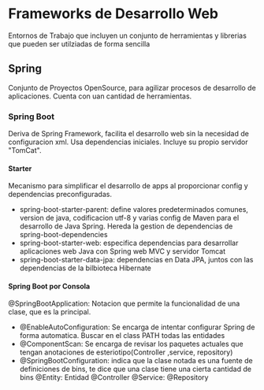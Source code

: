 # Frameworks de Desarrollo Web
Entornos de Trabajo que incluyen un conjunto de herramientas y librerias que pueden ser utilziadas de forma sencilla 

## Spring
Conjunto de Proyectos OpenSource, para agilizar procesos de desarrollo de aplicaciones. Cuenta con uan cantidad de herramientas.

### Spring Boot
Deriva de Spring Framework, facilita el desarrollo web sin la necesidad de configuracion xml. Usa dependencias iniciales. Incluye su propio servidor "TomCat".

#### Starter
Mecanismo para simplificar el desarrollo de apps al proporcionar config y dependencias preconfiguradas.
- spring-boot-starter-parent: define valores predeterminados comunes, version de java, codificacion utf-8 y varias config de Maven para el desarrollo de Java Spring. Hereda la gestion de dependencias de spring-boot-dependencies
- spring-boot-starter-web: especifica dependencias para desarrollar aplicaciones web Java con Spring web MVC y servidor Tomcat
- spring-boot-starter-data-jpa: dependencias en Data JPA, juntos con las dependencias de la bilbioteca Hibernate

#### Spring Boot por Consola
@SpringBootApplication: Notacion que permite la funcionalidad de una clase, que es la principal.
- @EnableAutoConfiguration: Se encarga de intentar configurar Spring de forma automatica. Buscar en el class PATH todas las entidades
- @ComponentScan: Se encarga de revisar los paquetes actuales que tengan anotaciones de esteriotipo(Controller ,service, repository)
- @SpringBootConfiguration: indica que la clase notada es una fuente de definiciones de bins, te dice que una clase tiene una cierta cantidad de bins
@Entity: Entidad
@Controller
@Service:
@Repository
